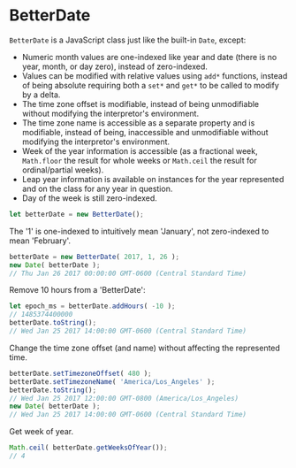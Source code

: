 # BetterDate
`BetterDate` is a JavaScript class just like the built-in `Date`, except:
* Numeric month values are one-indexed like year and date (there is no year, month, or day zero), instead of zero-indexed.
* Values can be modified with relative values using `add*` functions, instead of being absolute requiring both a `set*` and `get*` to be called to modify by a delta.
* The time zone offset is modifiable, instead of being unmodifiable without modifying the interpretor's environment.
* The time zone name is accessible as a separate property and is modifiable, instead of being, inaccessible and unmodifiable without modifying the interpretor's environment.
* Week of the year information is accessible (as a fractional week, `Math.floor` the result for whole weeks or `Math.ceil` the result for ordinal/partial weeks).
* Leap year information is available on instances for the year represented and on the class for any year in question.
* Day of the week is still zero-indexed.
```JavaScript
let betterDate = new BetterDate();
```
The '1' is one-indexed to intuitively mean 'January', not zero-indexed to mean 'February'.
```JavaScript
betterDate = new BetterDate( 2017, 1, 26 );
new Date( betterDate );
// Thu Jan 26 2017 00:00:00 GMT-0600 (Central Standard Time)
```
Remove 10 hours from a 'BetterDate':
```JavaScript
let epoch_ms = betterDate.addHours( -10 );
// 1485374400000
betterDate.toString();
// Wed Jan 25 2017 14:00:00 GMT-0600 (Central Standard Time)
```
Change the time zone offset (and name) without affecting the represented time.
```JavaScript
betterDate.setTimezoneOffset( 480 );
betterDate.setTimezoneName( 'America/Los_Angeles' );
betterDate.toString();
// Wed Jan 25 2017 12:00:00 GMT-0800 (America/Los_Angeles)
new Date( betterDate );
// Wed Jan 25 2017 14:00:00 GMT-0600 (Central Standard Time)
```
Get week of year.
```JavaScript
Math.ceil( betterDate.getWeeksOfYear());
// 4
```
